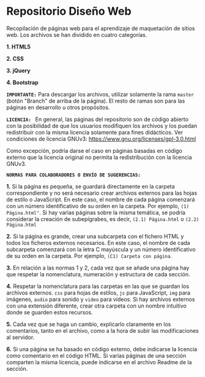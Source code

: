 ﻿# Repositorio Diseño Web
Recopilación de páginas web para el aprendizaje de maquetación de sitios web. Los archivos se han dividido en cuatro categorías.

**1. HTML5**

**2. CSS**

**3. jQuery**

**4. Bootstrap**

**`IMPORTANTE:`** Para descargar los archivos, utilizar solamente la rama `master` (botón "Branch" de arriba de la página). El resto de ramas son para las páginas en desarrollo u otros propósitos.

**`LICENCIA: `** En general, las páginas del repositorio son de código abierto con la posibilidad de que los usuarios modifiquen los archivos y los puedan redistribuir con la misma licencia solamente para fines didácticos. Ver condiciones de licencia GNUv3: https://www.gnu.org/licenses/gpl-3.0.html

Como excepción, podría darse el caso en páginas basadas en código externo que la licencia original no permita la redistribución con la licencia GNUv3.

**`NORMAS PARA COLABORADORES O ENVÍO DE SUGERENCIAS:`**

**1.** Si la página es pequeña, se guardará directamente en la carpeta correspondiente y no será necesario crear archivos externos para las hojas de estilo o JavaScript. En este caso, el nombre de cada página comenzará con un número identificativo de su orden en la carpeta. Por ejemplo, `(1) Página.html"`. Si hay varias páginas sobre la misma temática, se podría considerar la creación de subepígrabes, es decir, `(2.1) Página.html` o `(2.2) Página.html`

**2.** Si la página es grande, crear una subcarpeta con el fichero HTML y todos los ficheros externos necesarios. En este caso, el nombre de cada subcarpeta comenzará con la letra C mayúscula y un número identificativo de su orden en la carpeta. Por ejemplo, `(C1) Carpeta con página`.

**3.** En relación a las normas 1 y 2, cada vez que se añade una página hay que respetar la nomenclatura, numeración y estructura de cada sección.

**4.** Respetar la nomenclatura para las carpetas en las que se guardan los archivos externos. `css` para hojas de estilos, `js` para JavaScript, `img` para imágenes, `audio` para sonido y `video` para vídeos. Si hay archivos externos con una extensión diferente, crear otra carpeta con un nombre intuitivo donde se guarden estos recursos.

**5.** Cada vez que se haga un cambio, explicarlo claramente en los comentarios, tanto en el archivo, como a la hora de subir las modificaciones al servidor.

**6.** Si una página se ha basado en código externo, debe indicarse la licencia como comentario en el código HTML. Si varias páginas de una sección comparten la misma licencia, puede indicarse en el archivo Readme de la sección.
